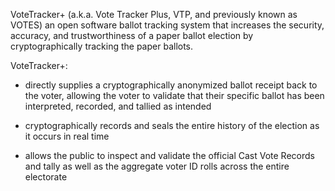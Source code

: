 VoteTracker+ (a.k.a. Vote Tracker Plus, VTP, and previously known as VOTES) an open software ballot tracking system that increases the security, accuracy, and trustworthiness of a paper ballot election by cryptographically tracking the paper ballots.

VoteTracker+:

- directly supplies a cryptographically anonymized ballot receipt back to the voter, allowing the voter to validate that their specific ballot has been interpreted, recorded, and tallied as intended

- cryptographically records and seals the entire history of the election as it occurs in real time

- allows the public to inspect and validate the official Cast Vote Records and tally as well as the aggregate voter ID rolls across the entire electorate
